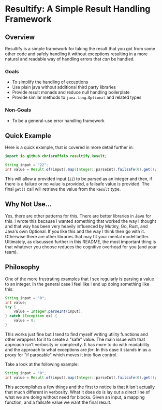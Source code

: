 # Resultify: A Simple Result Handling Framework

## Overview
Resultify is a simple framework for taking the result that you got from some other code and
safely handling it without exceptions resulting in a more natural and readable way of 
handling errors that _can_ be handled.

### Goals
* To simplify the handling of exceptions
* Use plain java without additional third party libraries
* Provide result monads and reduce null handling boilerplate
* Provide similar methods to `java.lang.Optional` and related types

### Non-Goals
* To be a general-use error handling framework

## Quick Example
Here is a quick example, that is covered in more detail further in:
```java
import io.github.chrisruffalo.resultify.Result;

String input = "22";
int value = Result.of(input).map(Integer::parseInt).failsafe(0).get();
```
This will allow a provided input (`22`) to be parsed as an integer and
then, if there is a failure or no value is provided, a failsafe value
is provided. The final `get()` call will retrieve the value from the
`Result` type.

## Why Not Use...
Yes, there are other patterns for this. There are better libraries in Java for this. I wrote this
because I wanted something that worked the way I thought and that way has been very heavily influenced
by Mutiny, Go, Rust, and Java's own Optional. If you like this and the way I think then go with it. Otherwise
there are other libraries that may fit your mental model better. Ultimately, as discussed further in
this README, the most important thing is that whatever you choose reduces the cognitive overhead
for you (and your team).

## Philosophy
One of the more frustrating examples that I see regularly is parsing a value to
an integer. In the general case I feel like I end up doing something like this:
```java
String input = "0";
int value;
try {
    value = Integer.parseInt(input);
} catch (Exception ex) {
    value = 0;
}
```

This works just fine but I tend to find myself writing utility functions and
other wrappers for it to create a "safe" value. The main issue with that approach
isn't verbosity or complexity. It has more to do with readability and the
approach to what exceptions are _for_. In this case it stands in as a proxy for
"if parseable" which moves it into flow control.

Take a look at the following example:
```java
String input = "0";
int value = Result.of(input).map(Integer::parseInt).failsafe(0).get();
```

This accomplishes a few things and the first to notice is that it isn't actually 
that much different in verbosity. What it does do is lay out a direct line of
what we are doing without need for blocks. Given an input, a mapping function,
and a failsafe value we want the final result. 